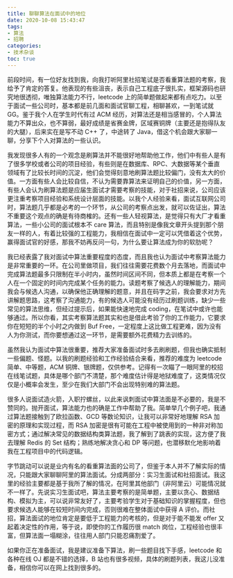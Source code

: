 ```yaml
---
title: 聊聊算法在面试中的地位
date: 2020-10-08 15:43:47
tags:
- 算法
- 招聘
categories:
- 技术杂谈
toc: true
---
```


前段时间，有一位好友找到我，向我打听阿里社招笔试是否看重算法题的考察，我给予了肯定的答复。他表现的有些沮丧，表示自己工程底子很扎实，框架源码也研究地很透彻，唯独算法能力不行，leetcode 上的简单题做起来都有点吃力。以至于面试一些公司时，基本都是前几面和面试官聊工程，相聊甚欢，一到笔试就 GG。鉴于我个人在学生时代有过 ACM 经历，对算法还是相当感冒的，个人算法能力不算出众，也不算弱，最好成绩是省赛金牌，区域赛铜牌（主要还是抱得队友的大腿），后来实在是写不动 C++ 了，中途转了 Java，借这个机会跟大家聊一聊，分享下个人对算法的一些认识。

<!-- more -->

我发现很多人有的一个观念是刷算法并不能很好地帮助他工作，他们中有些人是有了很多学校或者公司的项目经验，有些则是在数据库、RPC、大数据等某个垂直领域有了比较长时间的沉淀，他们会觉得刻意地刷算法题比较偏门，没有太大的价值。一方面有些人会比较自信，不认为需要靠算法来证明自己的价值，另一方面，有些人会认为刷算法题是应届生面试才需要考察的技能，对于社招来说，公司应该更注重考察项目经验和系统设计层面的技能。以我个人经验来看，面试互联网公司时，算法题几乎都是必考的一个环节，从公司的考察点出发，就可以佐证出，算法不重要这个观点的确是有待商榷的。还有一些人轻视算法，是觉得只有大厂才看重算法，一些小公司的面试根本不 care 算法，而且特别是像我文章开头提到那个朋友一样的人，有着比较强的工程能力，我相信在面试中一定可以凭借着这个优势，赢得面试官的好感，那我不妨再反问一句，为什么要让算法成为你的软肋呢？

我已经表露了我对面试中算法重要程度的态度，而且我也认为面试中考察算法能力是非常重要的一环。在公司里做项目，我们往往需要花费数个月去落地，而面试中完成算法题最多只限制在半小时内，虽然时间区间不同，但本质上都是在考察一个人在一个固定的时间内完成某个任务的能力。读题考察了候选人的理解能力，期间我会与候选人沟通，以确保他正确理解的题意，并且在码字之前，我会要求对方先讲解题思路，这考察了沟通能力，有的候选人可能没有经历过刷题训练，缺少一些常见的算法思维，但经过提示后，如果能快速地完成 coding，在笔试中或许也能够通过。所以你看，其实考察算法题其实和也是借此考验了你的工作能力，它要求你在短短的半个小时之内做到 Buf Free，一定程度上这比做工程更难，因为没有人为你测试，而你要想通过这一环节，是需要额外花费精力去训练的。

虽然我认为面试中算法很重要，推荐大家准备面试时多去刷刷题，但我也确实抵制一些偏题、怪题。以我的刷题经验和工作经验结合来看，推荐的难度为 leetcode 简单、中等题，ACM 铜牌、银牌题，仅供参考。记得有一次瞄了一眼阿里的校招在线笔试题，具体是哪个部门不清楚，那个难度估计得是地狱难度了，这类情况仅仅是小概率会发生，至少在我们大部门不会出现特别难的算法题。

很多人说面试造火箭，入职拧螺丝，以此来讽刺面试中算法面是不必要的，我是不赞同的。抛开面试，算法能力也的确是工作中帮助了我。简单举几个例子吧，我通过算法题接触到了欧拉函数、GCD 等数论知识，让我可以非常好地理解 RSA 加密的原理和实现过程，而 RSA 加密是很有可能在工程中被使用到的一种非对称加密方式；通过解决常见的数据结构类算法题，我了解到了跳表的实现，这方便了我去理解 Redis 的 Set 结构；熟练地解决贪心和 DP 等问题，也潜移默化地影响着我在工程项目中的代码逻辑。

字节跳动可以说是业内有名的看重算法面的公司了，但鉴于本人并不了解实际的情况，只能跟大家聊聊阿里的算法面试。分成两部分：实习生面试和社招面试。我这里的经验主要都是基于我所了解的情况，在阿里其他部门（非阿里云）可能情况就不一样了。先说实习生面试吧，算法主要考察的是简单题，主要以贪心、数据结构、模拟为主，可以说非常友好了，主要考验学生对于基础知识的掌握程度，但也要求候选人能够在较短时间内完成，否则很难在整体面试中获得 A 评价。而社招，算法面试的地位肯定是要低于工程能力的考核的，但是对于能不能发 offer 又起着决定性的作用，等于说，即使你的工作履历很 match 岗位，工程经验也很丰富，但算法面一塌糊涂，往往用人部门只能忍痛割爱了。

如果你正在准备面试，我是建议准备下算法，刷一些题目找下手感，leetcode 和各种在线 OJ 都是不错的选择，B 站也有很多视频，具体的刷题列表，我这儿没准备，相信你可以在网上找到很多的。
